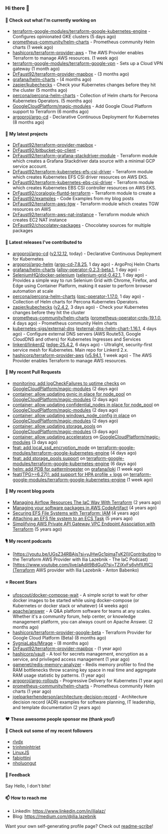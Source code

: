 ### Hi there 👋

#### 👷 Check out what I'm currently working on

- [terraform-google-modules/terraform-google-kubernetes-engine](https://github.com/terraform-google-modules/terraform-google-kubernetes-engine) - Configures opinionated GKE clusters (5 days ago)
- [prometheus-community/helm-charts](https://github.com/prometheus-community/helm-charts) - Prometheus community Helm charts (1 week ago)
- [hashicorp/terraform-provider-aws](https://github.com/hashicorp/terraform-provider-aws) - The AWS Provider enables Terraform to manage AWS resources. (1 week ago)
- [terraform-google-modules/terraform-google-vpn](https://github.com/terraform-google-modules/terraform-google-vpn) - Sets up a Cloud VPN gateway (1 month ago)
- [DrFaust92/terraform-provider-mapbox](https://github.com/DrFaust92/terraform-provider-mapbox) -  (3 months ago)
- [grafana/helm-charts](https://github.com/grafana/helm-charts) -  (4 months ago)
- [zapier/kubechecks](https://github.com/zapier/kubechecks) - Check your Kubernetes changes before they hit the cluster (5 months ago)
- [percona/percona-helm-charts](https://github.com/percona/percona-helm-charts) - Collection of Helm charts for Percona Kubernetes Operators. (5 months ago)
- [GoogleCloudPlatform/magic-modules](https://github.com/GoogleCloudPlatform/magic-modules) - Add Google Cloud Platform support to Terraform (6 months ago)
- [argoproj/argo-cd](https://github.com/argoproj/argo-cd) - Declarative Continuous Deployment for Kubernetes (8 months ago)

#### 🌱 My latest projects

- [DrFaust92/terraform-provider-mapbox](https://github.com/DrFaust92/terraform-provider-mapbox) - 
- [DrFaust92/bitbucket-go-client](https://github.com/DrFaust92/bitbucket-go-client) - 
- [DrFaust92/terraform-grafana-stackdriver-module](https://github.com/DrFaust92/terraform-grafana-stackdriver-module) - Terraform module which creates a Grafana Stackdriver data source with a minimal GCP service account.
- [DrFaust92/terraform-kubernetes-efs-csi-driver](https://github.com/DrFaust92/terraform-kubernetes-efs-csi-driver) - Terraform module which creates Kubernetes EFS CSI driver resources on AWS EKS.
- [DrFaust92/terraform-kubernetes-ebs-csi-driver](https://github.com/DrFaust92/terraform-kubernetes-ebs-csi-driver) - Terraform module which creates Kubernetes EBS CSI controller resources on AWS EKS.
- [DrFaust92/coralogix-fluntd-terraform](https://github.com/DrFaust92/coralogix-fluntd-terraform) - Terraform module to create a 
- [DrFaust92/examples](https://github.com/DrFaust92/examples) - Code Examples from my blog posts
- [DrFaust92/terraform-aws-tgw](https://github.com/DrFaust92/terraform-aws-tgw) - Terraform module which creates TGW resources on AWS
- [DrFaust92/terraform-aws-nat-instance](https://github.com/DrFaust92/terraform-aws-nat-instance) - Terraform module which creates EC2 NAT instance
- [DrFaust92/chocolatey-packages](https://github.com/DrFaust92/chocolatey-packages) - Chocolatey sources for multiple packages

#### 🔭 Latest releases I've contributed to

- [argoproj/argo-cd](https://github.com/argoproj/argo-cd) ([v2.12.12](https://github.com/argoproj/argo-cd/releases/tag/v2.12.12), today) - Declarative Continuous Deployment for Kubernetes
- [argoproj/argo-helm](https://github.com/argoproj/argo-helm) ([argo-cd-7.8.25](https://github.com/argoproj/argo-helm/releases/tag/argo-cd-7.8.25), 1 day ago) - ArgoProj Helm Charts
- [grafana/helm-charts](https://github.com/grafana/helm-charts) ([alloy-operator-0.2.3-beta.1](https://github.com/grafana/helm-charts/releases/tag/alloy-operator-0.2.3-beta.1), 1 day ago) - 
- [SeleniumHQ/docker-selenium](https://github.com/SeleniumHQ/docker-selenium) ([selenium-grid-0.42.1](https://github.com/SeleniumHQ/docker-selenium/releases/tag/selenium-grid-0.42.1), 1 day ago) - Provides a simple way to run Selenium Grid with Chrome, Firefox, and Edge using Container Platform, making it easier to perform browser automation at scale
- [percona/percona-helm-charts](https://github.com/percona/percona-helm-charts) ([pxc-operator-1.17.0](https://github.com/percona/percona-helm-charts/releases/tag/pxc-operator-1.17.0), 1 day ago) - Collection of Helm charts for Percona Kubernetes Operators.
- [zapier/kubechecks](https://github.com/zapier/kubechecks) ([v2.4.2](https://github.com/zapier/kubechecks/releases/tag/v2.4.2), 3 days ago) - Check your Kubernetes changes before they hit the cluster
- [prometheus-community/helm-charts](https://github.com/prometheus-community/helm-charts) ([prometheus-operator-crds-19.1.0](https://github.com/prometheus-community/helm-charts/releases/tag/prometheus-operator-crds-19.1.0), 4 days ago) - Prometheus community Helm charts
- [kubernetes-sigs/external-dns](https://github.com/kubernetes-sigs/external-dns) ([external-dns-helm-chart-1.16.1](https://github.com/kubernetes-sigs/external-dns/releases/tag/external-dns-helm-chart-1.16.1), 4 days ago) - Configure external DNS servers (AWS Route53, Google CloudDNS and others) for Kubernetes Ingresses and Services
- [linkerd/linkerd2](https://github.com/linkerd/linkerd2) ([edge-25.4.2](https://github.com/linkerd/linkerd2/releases/tag/edge-25.4.2), 6 days ago) - Ultralight, security-first service mesh for Kubernetes. Main repo for Linkerd 2.x.
- [hashicorp/terraform-provider-aws](https://github.com/hashicorp/terraform-provider-aws) ([v5.94.1](https://github.com/hashicorp/terraform-provider-aws/releases/tag/v5.94.1), 1 week ago) - The AWS Provider enables Terraform to manage AWS resources.

#### 🔨 My recent Pull Requests

- [monitoring: add logCheckFailures to uptime checks](https://github.com/GoogleCloudPlatform/magic-modules/pull/13661) on [GoogleCloudPlatform/magic-modules](https://github.com/GoogleCloudPlatform/magic-modules) (2 days ago)
- [container: allow updating gvnic in place for node_pool](https://github.com/GoogleCloudPlatform/magic-modules/pull/13660) on [GoogleCloudPlatform/magic-modules](https://github.com/GoogleCloudPlatform/magic-modules) (2 days ago)
- [container: allow updating confidential_nodes in place for node_pool](https://github.com/GoogleCloudPlatform/magic-modules/pull/13659) on [GoogleCloudPlatform/magic-modules](https://github.com/GoogleCloudPlatform/magic-modules) (2 days ago)
- [container: allow updating windows_node_config in place](https://github.com/GoogleCloudPlatform/magic-modules/pull/13658) on [GoogleCloudPlatform/magic-modules](https://github.com/GoogleCloudPlatform/magic-modules) (2 days ago)
- [container: allow updating storage_pools](https://github.com/GoogleCloudPlatform/magic-modules/pull/13657) on [GoogleCloudPlatform/magic-modules](https://github.com/GoogleCloudPlatform/magic-modules) (3 days ago)
- [container: allow updating accelerators](https://github.com/GoogleCloudPlatform/magic-modules/pull/13656) on [GoogleCloudPlatform/magic-modules](https://github.com/GoogleCloudPlatform/magic-modules) (3 days ago)
- [feat: add local_ssd_encryption_mode](https://github.com/terraform-google-modules/terraform-google-kubernetes-engine/pull/2328) on [terraform-google-modules/terraform-google-kubernetes-engine](https://github.com/terraform-google-modules/terraform-google-kubernetes-engine) (4 days ago)
- [feat: add storage_pools support](https://github.com/terraform-google-modules/terraform-google-kubernetes-engine/pull/2326) on [terraform-google-modules/terraform-google-kubernetes-engine](https://github.com/terraform-google-modules/terraform-google-kubernetes-engine) (6 days ago)
- [helm: add PDB for patternIngester](https://github.com/grafana/loki/pull/17058) on [grafana/loki](https://github.com/grafana/loki) (1 week ago)
- [feat(TPG&gt;=6.27)!: add support for HPA profile &#43; logs](https://github.com/terraform-google-modules/terraform-google-kubernetes-engine/pull/2323) on [terraform-google-modules/terraform-google-kubernetes-engine](https://github.com/terraform-google-modules/terraform-google-kubernetes-engine) (1 week ago)

#### 📜 My recent blog posts

- [Managing Airflow Resources The IaC Way With Terraform](https://engineering.placer.ai/managing-airflow-resources-the-iac-way-with-terraform-ea5b8db573ad?source=rss-cac402f06fa8------2) (2 years ago)
- [Managing your software packages in AWS CodeArtifact](https://medium.com/@ilia.lazebnik/managing-your-software-packages-in-aws-codeartifact-12d00053e243?source=rss-cac402f06fa8------2) (4 years ago)
- [Securing EFS File Systems with Terraform: IAM](https://medium.com/@ilia.lazebnik/securing-efs-file-systems-with-terraform-iam-d2a066c198ab?source=rss-cac402f06fa8------2) (4 years ago)
- [Attaching an EFS file system to an ECS Task](https://medium.com/@ilia.lazebnik/attaching-an-efs-file-system-to-an-ecs-task-7bd15b76a6ef?source=rss-cac402f06fa8------2) (5 years ago)
- [Simplifying AWS Private API Gateway VPC Endpoint Association with Terraform](https://medium.com/@ilia.lazebnik/simplifying-aws-private-api-gateway-vpc-endpoint-association-with-terraform-b379a247afbf?source=rss-cac402f06fa8------2) (5 years ago)

#### 🎙️ My recent podcasts
- [https://youtu.be/UGsZ34RBAjs?si=yJHwGc1pjmaTyK2l](Contributing to the Terraform AWS Provider with Ilia Lazebnik - The IaC Podcast)
- [https://www.youtube.com/live/aAdit9BdGu0?si=TZiXvFs6vhfIUfIC](Terraform AWS provider with Ilia Lazebnik - Anton Babenko)

#### ⭐ Recent Stars

- [ufoscout/docker-compose-wait](https://github.com/ufoscout/docker-compose-wait) - A simple script to wait for other docker images to be started while using docker-compose (or Kubernetes or docker stack or whatever) (4 weeks ago)
- [apache/answer](https://github.com/apache/answer) - A Q&amp;A platform software for teams at any scales. Whether it&#39;s a community forum, help center, or knowledge management platform, you can always count on Apache Answer. (2 months ago)
- [hashicorp/terraform-provider-google-beta](https://github.com/hashicorp/terraform-provider-google-beta) - Terraform Provider for Google Cloud Platform (Beta) (8 months ago)
- [SygniaLabs/Mirage](https://github.com/SygniaLabs/Mirage) -  (8 months ago)
- [DrFaust92/terraform-provider-mapbox](https://github.com/DrFaust92/terraform-provider-mapbox) -  (1 year ago)
- [hashicorp/vault](https://github.com/hashicorp/vault) - A tool for secrets management, encryption as a service, and privileged access management (1 year ago)
- [gamenet/redis-memory-analyzer](https://github.com/gamenet/redis-memory-analyzer) - Redis memory profiler to find the RAM bottlenecks throw scaning key space in real time and aggregate RAM usage statistic by patterns. (1 year ago)
- [argoproj/argo-rollouts](https://github.com/argoproj/argo-rollouts) - Progressive Delivery for Kubernetes (1 year ago)
- [prometheus-community/helm-charts](https://github.com/prometheus-community/helm-charts) - Prometheus community Helm charts (1 year ago)
- [joelparkerhenderson/architecture-decision-record](https://github.com/joelparkerhenderson/architecture-decision-record) - Architecture decision record (ADR) examples for software planning, IT leadership, and template documentation (2 years ago)

#### ❤️ These awesome people sponsor me (thank you!)


#### 👯 Check out some of my recent followers

- [rlvdx](https://github.com/rlvdx)
- [trinhminhtriet](https://github.com/trinhminhtriet)
- [LinuxJS](https://github.com/LinuxJS)
- [fabiottini](https://github.com/fabiottini)
- [nholuongut](https://github.com/nholuongut)

#### 💬 Feedback

Say Hello, I don't bite!

#### 📫 How to reach me

- LinkedIn: https://www.linkedin.com/in/ilialaz/
- Blog: https://medium.com/@ilia.lazebnik

Want your own self-generating profile page? Check out [readme-scribe](https://github.com/muesli/readme-scribe)!


